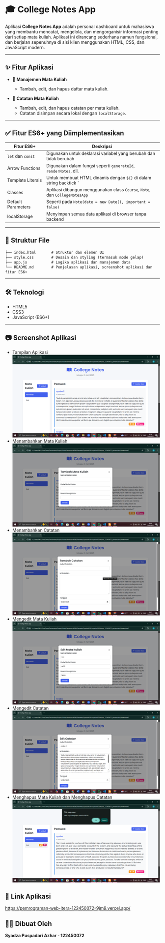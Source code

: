 # 🎓 College Notes App

Aplikasi **College Notes App** adalah personal dashboard untuk mahasiswa yang membantu mencatat, mengelola, dan mengorganisir informasi penting dari setiap mata kuliah. Aplikasi ini dirancang sederhana namun fungsional, dan berjalan sepenuhnya di sisi klien menggunakan HTML, CSS, dan JavaScript modern.

---

## ✨ Fitur Aplikasi

- 📘 **Manajemen Mata Kuliah**
  - Tambah, edit, dan hapus daftar mata kuliah.
  
- 📝 **Catatan Mata Kuliah**
  - Tambah, edit, dan hapus catatan per mata kuliah.
  - Catatan disimpan secara lokal dengan `localStorage`.

---

## ✅ Fitur ES6+ yang Diimplementasikan

| Fitur ES6+        | Deskripsi                                                                   |
|-------------------|-----------------------------------------------------------------------------|
| `let` dan `const` | Digunakan untuk deklarasi variabel yang berubah dan tidak berubah           |
| Arrow Functions   | Digunakan dalam fungsi seperti `generateId`, `renderNotes`, dll.            |
| Template Literals | Untuk membuat HTML dinamis dengan `${}` di dalam string backtick `` ` ``    |
| Classes           | Aplikasi dibangun menggunakan class `Course`, `Note`, dan `CollegeNotesApp` |
| Default Parameters| Seperti pada `Note(date = new Date(), important = false)`                   |
| localStorage      | Menyimpan semua data aplikasi di browser tanpa backend                      |

---

## 📁 Struktur File

```
├── index.html       # Struktur dan elemen UI
├── style.css        # Desain dan styling (termasuk mode gelap)
├── app.js           # Logika aplikasi dan manajemen data
└── README.md        # Penjelasan aplikasi, screenshot aplikasi dan fitur ES6+
```

---

## 🛠 Teknologi
- HTML5
- CSS3
- JavaScript (ES6+)

---

## 📷 Screenshot Aplikasi
- Tampilan Aplikasi
![Tampilan Aplikasi](assets/Tampilan.png)
- Menambahkan Mata Kuliah
![Tambah Mata Kuliah](assets/Tambah_Matkul.png)
- Menambahkan Catatan
![Tambah Catatan](assets/Tambah_Catatan.png)
- Mengedit Mata Kuliah
![Edit Mata Kuliah](assets/Edit_Matkul.png)
- Mengedit Catatan
![Edit Catatan](assets/Edit_Catatan.png)
- Menghapus Mata Kuliah dan Menghapus Catatan
![Hapus Mata Kuliah dan Catatan](assets/Hapus_MK_dan_Cttan.png)

## 🔗 Link Aplikasi

https://pemrograman-web-itera-122450072-9jm9.vercel.app/

## 👩‍💻 Dibuat Oleh
**Syadza Puspadari Azhar - 122450072**
